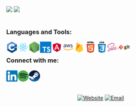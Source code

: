 <div>
  <img height="180em" src="https://github-readme-stats.vercel.app/api?username=luizppa&theme=jolly&show_icons=true" />
  <img height="180em" src="https://github-readme-stats.vercel.app/api/top-langs/?username=luizppa&theme=jolly&layout=compact" />
</div>

<br />

### Languages and Tools:

<img align="left" alt="C++" width="30px" src="https://raw.githubusercontent.com/github/explore/80688e429a7d4ef2fca1e82350fe8e3517d3494d/topics/cpp/cpp.png" />
<img align="left" alt="React" width="30px" src="https://raw.githubusercontent.com/github/explore/80688e429a7d4ef2fca1e82350fe8e3517d3494d/topics/react/react.png" />
<img align="left" alt="Node.js" width="30px" src="https://raw.githubusercontent.com/github/explore/80688e429a7d4ef2fca1e82350fe8e3517d3494d/topics/nodejs/nodejs.png" />
<img align="left" alt="Typescript" width="30px" src="https://raw.githubusercontent.com/github/explore/80688e429a7d4ef2fca1e82350fe8e3517d3494d/topics/typescript/typescript.png" />
<img align="left" alt="Angular" width="30px" src="https://raw.githubusercontent.com/github/explore/80688e429a7d4ef2fca1e82350fe8e3517d3494d/topics/angular/angular.png" />
<img align="left" alt="AWS" width="30px" src="https://raw.githubusercontent.com/github/explore/80688e429a7d4ef2fca1e82350fe8e3517d3494d/topics/aws/aws.png" />
<img align="left" alt="AWS" width="30px" src="https://raw.githubusercontent.com/github/explore/80688e429a7d4ef2fca1e82350fe8e3517d3494d/topics/firebase/firebase.png" />
<img align="left" alt="HTML5" width="30px" src="https://raw.githubusercontent.com/github/explore/80688e429a7d4ef2fca1e82350fe8e3517d3494d/topics/html/html.png" />
<img align="left" alt="CSS3" width="30px" src="https://raw.githubusercontent.com/github/explore/80688e429a7d4ef2fca1e82350fe8e3517d3494d/topics/css/css.png" />
<img align="left" alt="Sass" width="30px" src="https://raw.githubusercontent.com/github/explore/80688e429a7d4ef2fca1e82350fe8e3517d3494d/topics/sass/sass.png" />
<img align="left" alt="Git" width="30px" src="https://raw.githubusercontent.com/github/explore/80688e429a7d4ef2fca1e82350fe8e3517d3494d/topics/git/git.png" />

<br />

### Connect with me:

[<img align="left" alt="Linkedin" width="30px" src="./src/assets/svg/linkedin.svg" />][linkedin]
[<img align="left" alt="Spotify" width="30px" src="./src/assets/svg/spotify.svg" />][spotify]
[<img align="left" alt="Steam" width="30px" src="./src/assets/svg/steam.svg" />][steam]

<br />
<br />

[linkedin]: https://www.linkedin.com/in/luiz-philippe/
[spotify]: https://open.spotify.com/user/22qir7j5ryjot2deyb2t2hdwi?si=51edc108dd494c7e
[steam]: https://steamcommunity.com/id/inciptvitaloka/

<br/>

<p align="center">
  <a href="http://luizp.ninja"><img alt="Website" src="http://img.shields.io/badge/Website-luizp.ninja-whitesmoke?style=flat-square&logo=google-chrome"></a>
  <a href="mailto:luizphilippep@gmail.com"><img alt="Email" src="https://img.shields.io/badge/Email-luizphilippep@gmail.com-whitesmoke?style=flat-square&logo=gmail"></a>
</p>
